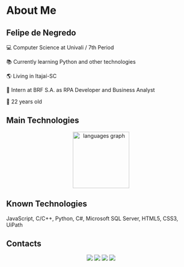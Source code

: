 # About Me
<div align=“center”> <h2>Felipe de Negredo</h2> <p>💻 Computer Science at Univali / 7th Period</p> <p>📚 Currently learning Python and other technologies</p> <p>🌎 Living in Itajaí-SC</p> <p>💼 Intern at BRF S.A. as RPA Developer and Business Analyst</p> <p>📆 22 years old</p> </div>

## Main Technologies
<div align="center">
  <img src="https://github-readme-stats.vercel.app/api/top-langs?username=felipednegredo&locale=en&hide_title=false&layout=compact&card_width=320&langs_count=10&theme=dark&hide_border=true&order=2" height="150" alt="languages graph"  />
</div>

## Known Technologies
<div align=“center”> <p align=“center”>JavaScript, C/C++, Python, C#, Microsoft SQL Server, HTML5, CSS3, UiPath</p> </div>

## Contacts
 
<div align="center"> 
  <a href="https://instagram.com/felipe_dnegredo" target="_blank"><img src="https://img.shields.io/badge/-Instagram-%23E4405F?style=for-the-badge&logo=instagram&logoColor=white" target="_blank"></a>
  <a href = "mailto:denegredofelipe@gmail.com"><img src="https://img.shields.io/badge/-Gmail-%23333?style=for-the-badge&logo=gmail&logoColor=white" target="_blank"></a>
  <a href="https://www.linkedin.com/in/felipe-de-negredo-b655271a2" target="_blank"><img src="https://img.shields.io/badge/-LinkedIn-%230077B5?style=for-the-badge&logo=linkedin&logoColor=white" target="_blank"></a> 
  <a href="https://api.whatsapp.com/send?phone=5547933002663" target="_blank"><img src="https://img.shields.io/badge/WhatsApp-25D366?style=for-the-badge&logo=whatsapp&logoColor=white" target="_blank"></a> 
